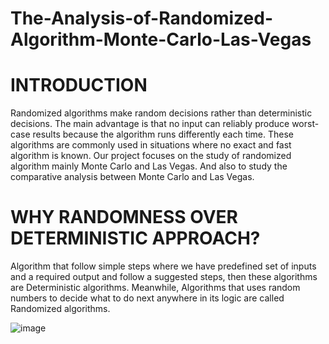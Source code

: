 # The-Analysis-of-Randomized-Algorithm-Monte-Carlo-Las-Vegas

# INTRODUCTION
Randomized algorithms make random decisions rather than deterministic decisions. The main advantage is that no input can reliably produce worst-case results because the algorithm runs differently each time.
These algorithms are commonly used in situations where no exact and fast algorithm is known.
Our project focuses on the study of randomized algorithm mainly Monte Carlo and Las Vegas.
And also to study the comparative analysis between Monte Carlo and Las Vegas.

# WHY RANDOMNESS OVER DETERMINISTIC APPROACH?
Algorithm that follow simple steps where we have predefined set of inputs and a required
output and follow a suggested steps, then these algorithms are Deterministic algorithms. 
Meanwhile, Algorithms that uses random numbers to decide what to do next anywhere in
its logic are called Randomized algorithms.

![image](https://user-images.githubusercontent.com/46298449/128373093-4c829e8d-6b9f-49e9-afee-58075ead2d12.png)




